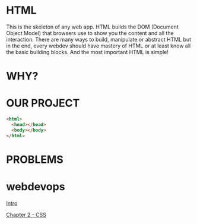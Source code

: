 # HTML

This is the skeleton of any web app. HTML builds the DOM (Document Object Model) that browsers use to show you the content and all the interaction. There are many ways to build, manipulate or abstract HTML but in the end, every webdev should have mastery of HTML or at least know all the basic building blocks. And the most important HTML is simple!

# WHY?

# OUR PROJECT

```html
<html>
  <head></head>
  <body></body>
</html>
```

# PROBLEMS

# webdevops
[Intro](../README.md)

[Chapter 2 - CSS](chapter2.md) 
